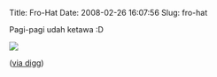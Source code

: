 Title: Fro-Hat
Date: 2008-02-26 16:07:56
Slug: fro-hat

Pagi-pagi udah ketawa :D

![](http://kriwil.com/images/4.jpg)

([via digg](http://digg.com/comedy/Creativity_8))